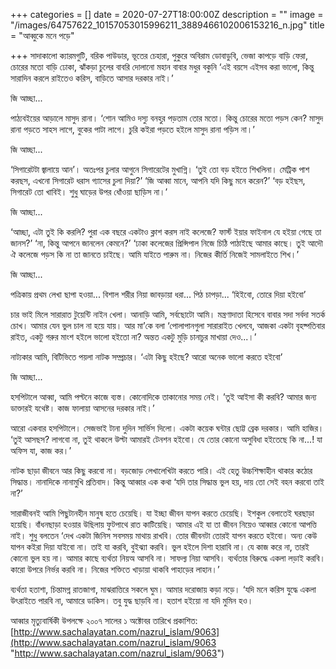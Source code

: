 +++
categories = []
date = 2020-07-27T18:00:00Z
description = ""
image = "/images/64757622_10157053015996211_3889466102006153216_n.jpg"
title = "আব্বুকে মনে পড়ে"

+++
সাদাকালো ক্যারমগুটি, বরিক পাউডার, ভূতের চেহারা, পুকুরে অবিরাম ডোবাডুবি, ভেজা কাপড়ে বাড়ি ফেরা, চোরের মতো বাড়ি ঢোকা, ঝাঁকড়া চুলের বাবরি দোলানো মহান বাবার মধুর বকুনি ‘এই বয়সে এইসব করা ভালো, কিন্তু সারাদিন করলে রাইতেও করিস, বাড়িতে আসার দরকার নাই।’ 

জি আচ্ছা... 

পাঠ্যবইয়ের আড়ালে মাসুদ রানা। ‘শোন আমিও দস্যু বনহুর পড়তাম তোর মতো। কিন্তু চোরের মতো পড়স কেন? মাসুদ রানা পড়তে সাহস লাগে, বুকের পাটা লাগে। চুরি কইরা পড়তে হইলে মাসুদ রানা পড়িস না।’

জি আচ্ছা... 

‘সিগারেটটা জ্বালায়ে আন’। অতঃপর চুলার আগুনে সিগারেটের মুখাগ্নি। ‘তুই তো বড় হইতে শিখলিনা। মেট্রিক পাশ করছস, এখনো সিগারেট ধরাস গ্যাসের চুলা দিয়া?’ ‘জি আব্বা মানে, আপনি যদি কিছু মনে করেন?’ ‘বড় হইছস, সিগারেট তো খাবিই। শুধু ঘাড়ের উপর ধোঁওয়া ছাড়িস না।’ 

জি আচ্ছা... 

‘আচ্ছা, এটা তুই কি করলি? পুরা এক বছরে একটাও ক্লাশ করস নাই কলেজে? ফার্স্ট ইয়ার ফাইনাল যে হইয়া গেছে তা জানস?’ ‘না, কিন্তু আপনে জানলেন কেমনে?’ ‘ঢাকা কলেজের প্রিন্সিপাল নিজে চিঠি পাঠাইছে আমার কাছে। তুই আদৌ ঐ কলেজে পড়স কি না তা জানতে চাইছে। আমি যাইতে পারুম না। নিজের কীর্তি নিজেই সামলাইতে শিখ।’

জি আচ্ছা...

পত্রিকায় প্রথম লেখা ছাপা হওয়া... বিশাল শরীর নিয়া জাবড়ায়া ধরা... পিঠ চাপড়া... ‘হিইবো, তোরে দিয়া হইবো’

চার ভাই মিলে সারারাত টুয়েন্টি নাইন খেলা। আনাড়ি আমি, সর্বছোটো আমি। মন্ত্রণাদাতা হিসেবে বাবার সদা সর্বদা সতর্ক চোখ। আমার যেন ভুল চাল না হয়ে যায়। আর মা’কে বলা ‘পোলাপানগুলা সারারাইত খেলবে, আজকা একটা বৃহষ্পতিবার রাইত, একটু গরুর মাংশ হইলে ভালো হইতো না? অন্তত একটু মুড়ি চানাচুর মাখায়া দেও...।’

নাট্যকার আমি, বিটিভিতে পয়লা নাটক সম্প্রচার। ‘এটা কিছু হইছে? আরো অনেক ভালো করতে হইবো’

জি আচ্ছা...

হসপিটালে আব্বা, আমি পল্টনে কাজে ব্যস্ত। কোনোদিকে তাকানোর সময় নেই। ’তুই আইসা কী করবি? আমার জন্য ডাক্তারই যথেষ্ট। কাজ ফালায়া আসনের দরকার নাই।’

আরো একবার হসপিটালে। সেজভাই টানা দুদিন সার্ভিস দিলো। একটা কয়েক ঘন্টার ছোট্ট ব্রেক দরকার। আমি হাজির। ‘তুই আসছস? লাগবো না, তুই থাকলে উল্টা আমারই টেনশন হইবো। যে তোর কোনো অসুবিধা হইতেছে কি না...! যা অফিস যা, কাজ কর।’

নাটক ছাড়া জীবনে আর কিছু করবো না। বড়জোড় লেখালেখিটা করতে পারি। এই হেতু উচ্চশিক্ষাহীন থাকার কঠোর সিদ্ধান্ত। নানাদিকে নানামুখি প্রতিবাদ। কিন্তু আব্বার এক কথা ‘যদি তার সিদ্ধান্ত ভুল হয়, দায় তো সেই বহন করবো তাই না?’

সারাজীবনই আমি পিছুটানহীন মানুষ হতে চেয়েছি। যা ইচ্ছা জীবন যাপন করতে চেয়েছি। ইশকুল বেলাতেই ঘরছাড়া হয়েছি। বাঁধনছাড়া হওয়ার উছিলায় ফুটপাথে রাত কাটিয়েছি। আমার এই যা তা জীবন নিয়েও আব্বার কোনো আপত্তি নাই। শুধু বলতেন ‘দেখ একটা জিনিস সবসময় মাথায় রাখবি। তোর জীবনটা তোরই যাপন করতে হইবো। অন্য কেউ যাপন কইরা দিয়া যাইবো না। তাই যা করবি, বুইঝ্যা করবি। ভুল হইলে দিশা হারাবি না। যে কাজ করে না, তারই কোনো ভুল হয় না। আমার কাছে ব্যর্থতা নিয়অ আসবি না। সাফল্য নিয়া আসবি। ব্যর্থতার বিরুদ্ধে একলা লড়াই করবি। কারো উপরে নির্ভর করবি না। নিজের শক্তিতে খাড়ায়া থাকবি পাহাড়ের লাহান।’

ব্যর্থতা হতাশা, চিন্তামগ্ন রাতজাগা, মাঝরাত্তিরে সকলে ঘুম। আমার দরোজায় কড়া নড়ে। ‘যদি মনে করিস যুদ্ধে একলা উৎরাইতে পারবি না, আমারে ডাকিস। তবু যুদ্ধ ছাড়বি না। হতাশ হইয়ো না যদি মুমিন হও। 

আব্বার মৃত্যুবার্ষিকী উপলক্ষে ২০০৭ সালের ১ অক্টোবর তারিখে প্রকাশিত: [http://www.sachalayatan.com/nazrul_islam/9063](http://www.sachalayatan.com/nazrul_islam/9063 "http://www.sachalayatan.com/nazrul_islam/9063")
